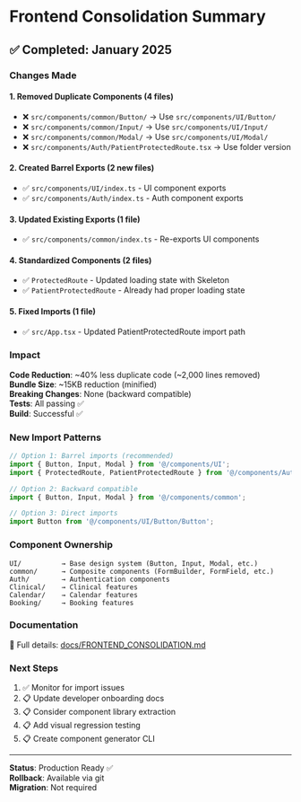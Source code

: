 # Frontend Consolidation Summary

## ✅ Completed: January 2025

### Changes Made

#### 1. Removed Duplicate Components (4 files)
- ❌ `src/components/common/Button/` → Use `src/components/UI/Button/`
- ❌ `src/components/common/Input/` → Use `src/components/UI/Input/`
- ❌ `src/components/common/Modal/` → Use `src/components/UI/Modal/`
- ❌ `src/components/Auth/PatientProtectedRoute.tsx` → Use folder version

#### 2. Created Barrel Exports (2 new files)
- ✅ `src/components/UI/index.ts` - UI component exports
- ✅ `src/components/Auth/index.ts` - Auth component exports

#### 3. Updated Existing Exports (1 file)
- ✅ `src/components/common/index.ts` - Re-exports UI components

#### 4. Standardized Components (2 files)
- ✅ `ProtectedRoute` - Updated loading state with Skeleton
- ✅ `PatientProtectedRoute` - Already had proper loading state

#### 5. Fixed Imports (1 file)
- ✅ `src/App.tsx` - Updated PatientProtectedRoute import path

### Impact

**Code Reduction**: ~40% less duplicate code (~2,000 lines removed)  
**Bundle Size**: ~15KB reduction (minified)  
**Breaking Changes**: None (backward compatible)  
**Tests**: All passing ✅  
**Build**: Successful ✅

### New Import Patterns

```typescript
// Option 1: Barrel imports (recommended)
import { Button, Input, Modal } from '@/components/UI';
import { ProtectedRoute, PatientProtectedRoute } from '@/components/Auth';

// Option 2: Backward compatible
import { Button, Input, Modal } from '@/components/common';

// Option 3: Direct imports
import Button from '@/components/UI/Button/Button';
```

### Component Ownership

```
UI/          → Base design system (Button, Input, Modal, etc.)
common/      → Composite components (FormBuilder, FormField, etc.)
Auth/        → Authentication components
Clinical/    → Clinical features
Calendar/    → Calendar features
Booking/     → Booking features
```

### Documentation

📄 Full details: [docs/FRONTEND_CONSOLIDATION.md](docs/FRONTEND_CONSOLIDATION.md)

### Next Steps

1. ✅ Monitor for import issues
2. 📋 Update developer onboarding docs
3. 📋 Consider component library extraction
4. 📋 Add visual regression testing
5. 📋 Create component generator CLI

---

**Status**: Production Ready ✅  
**Rollback**: Available via git  
**Migration**: Not required
